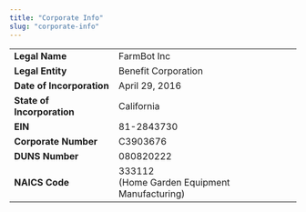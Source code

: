 ```yaml
---
title: "Corporate Info"
slug: "corporate-info"
---
```



|                              |                              |
|------------------------------|------------------------------|
|**Legal Name**                |FarmBot Inc
|**Legal Entity**              |Benefit Corporation
|**Date of Incorporation**     |April 29, 2016
|**State of Incorporation**    |California
|**EIN**                       |81-2843730
|**Corporate Number**          |C3903676
|**DUNS Number**               |080820222
|**NAICS Code**                |333112<br>(Home Garden Equipment Manufacturing)




